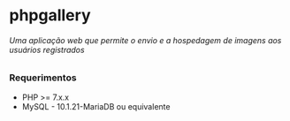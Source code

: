 # phpgallery
###### Uma aplicação web que permite o envio e a hospedagem de imagens aos usuários registrados

### Requerimentos
* PHP >= 7.x.x
* MySQL - 10.1.21-MariaDB ou equivalente
